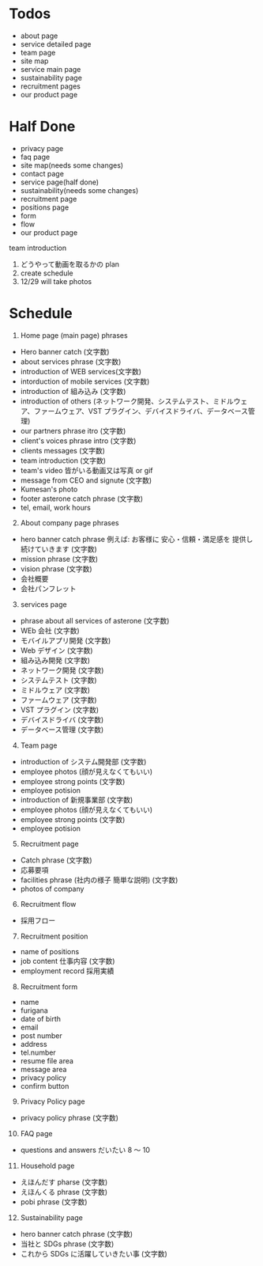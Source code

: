 # Todos

-   about page
-   service detailed page
-   team page
-   site map
-   service main page
-   sustainability page
-   recruitment pages
-   our product page

# Half Done

-   privacy page
-   faq page
-   site map(needs some changes)
-   contact page
-   service page(half done)
-   sustainability(needs some changes)
-   recruitment page
-   positions page
-   form
-   flow
-   our product page

team introduction

1. どうやって動画を取るかの plan
2. create schedule
3. 12/29 will take photos

# Schedule

1.  Home page (main page) phrases

-   Hero banner catch (文字数)
-   about services phrase (文字数)
-   introduction of WEB services(文字数)
-   intorduction of mobile services (文字数)
-   introduction of 組み込み (文字数)
-   introduction of others (ネットワーク開発、システムテスト、ミドルウェア、ファームウェア、VST プラグイン、デバイスドライバ、データベース管理)
-   our partners phrase itro (文字数)
-   client's voices phrase intro (文字数)
-   clients messages (文字数)
-   team introduction (文字数)
-   team's video 皆がいる動画又は写真 or gif
-   message from CEO and signute (文字数)
-   Kumesan's photo
-   footer asterone catch phrase (文字数)
-   tel, email, work hours

2.  About company page phrases

-   hero banner catch phrase 例えば: お客様に 安心・信頼・満足感を 提供し続けていきます (文字数)
-   mission phrase (文字数)
-   vision phrase (文字数)
-   会社概要
-   会社パンフレット

3.  services page

-   phrase about all services of asterone (文字数)
-   WEb 会社 (文字数)
-   モバイルアプリ開発 (文字数)
-   Web デザイン (文字数)
-   組み込み開発 (文字数)
-   ネットワーク開発 (文字数)
-   システムテスト (文字数)
-   ミドルウェア (文字数)
-   ファームウェア (文字数)
-   VST プラグイン (文字数)
-   デバイスドライバ (文字数)
-   データベース管理 (文字数)

4. Team page

-   introduction of システム開発部 (文字数)
-   employee photos (顔が見えなくてもいい)
-   employee strong points (文字数)
-   employee potision
-   introduction of 新規事業部 (文字数)
-   employee photos (顔が見えなくてもいい)
-   employee strong points (文字数)
-   employee potision

5. Recruitment page

-   Catch phrase (文字数)
-   応募要項
-   facilities phrase (社内の様子 簡単な説明) (文字数)
-   photos of company

6. Recruitment flow

-   採用フロー

7. Recruitment position

-   name of positions
-   job content 仕事内容 (文字数)
-   employment record 採用実績

8. Recruitment form

-   name
-   furigana
-   date of birth
-   email
-   post number
-   address
-   tel.number
-   resume file area
-   message area
-   privacy policy
-   confirm button

9. Privacy Policy page

-   privacy policy phrase (文字数)

10. FAQ page

-   questions and answers だいたい 8 ～ 10

11. Household page

-   えほんだす pharse (文字数)
-   えほんくる phrase (文字数)
-   pobi phrase (文字数)

12. Sustainability page

-   hero banner catch phrase (文字数)
-   当社と SDGs phrase (文字数)
-   これから SDGs に活躍していきたい事 (文字数)




